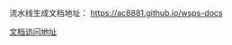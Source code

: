 流水线生成文档地址：
<a href="https://ac8881.github.io/wsps-docs">
    https://ac8881.github.io/wsps-docs
</a>

[文档访问地址](https://ac8881.github.io/wsps-docs)
